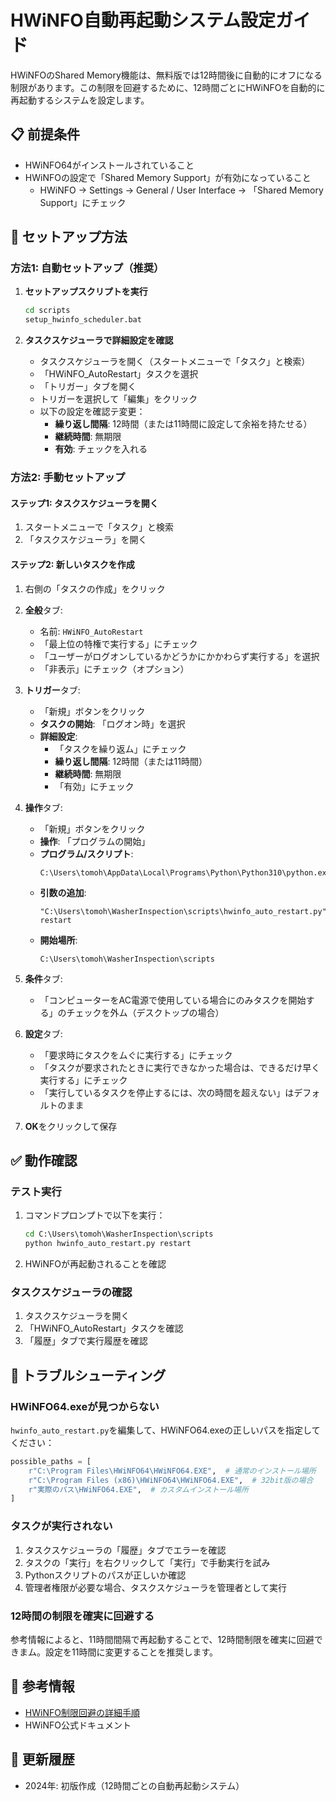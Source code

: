 # HWiNFO自動再起動システム設定ガイド

HWiNFOのShared Memory機能は、無料版では12時間後に自動的にオフになる制限があります。この制限を回避するために、12時間ごとにHWiNFOを自動的に再起動するシステムを設定します。

## 📋 前提条件

- HWiNFO64がインストールされていること
- HWiNFOの設定で「Shared Memory Support」が有効になっていること
  - HWiNFO → Settings → General / User Interface → 「Shared Memory Support」にチェック

## 🚀 セットアップ方法

### 方法1: 自動セットアップ（推奨）

1. **セットアップスクリプトを実行**
   ```cmd
   cd scripts
   setup_hwinfo_scheduler.bat
   ```

2. **タスクスケジューラで詳細設定を確認**
   - タスクスケジューラを開く（スタートメニューで「タスク」と検索）
   - 「HWiNFO_AutoRestart」タスクを選択
   - 「トリガー」タブを開く
   - トリガーを選択して「編集」をクリック
   - 以下の設定を確認テ変更：
     - **繰り返し間隔**: 12時間（または11時間に設定して余裕を持たせる）
     - **継続時間**: 無期限
     - **有効**: チェックを入れる

### 方法2: 手動セットアップ

#### ステップ1: タスクスケジューラを開く

1. スタートメニューで「タスク」と検索
2. 「タスクスケジューラ」を開く

#### ステップ2: 新しいタスクを作成

1. 右側の「タスクの作成」をクリック
2. **全般**タブ:
   - 名前: `HWiNFO_AutoRestart`
   - 「最上位の特権で実行する」にチェック
   - 「ユーザーがログオンしているかどうかにかかわらず実行する」を選択
   - 「非表示」にチェック（オプション）

3. **トリガー**タブ:
   - 「新規」ボタンをクリック
   - **タスクの開始**: 「ログオン時」を選択
   - **詳細設定**:
     - 「タスクを繰り返ム」にチェック
     - **繰り返し間隔**: 12時間（または11時間）
     - **継続時間**: 無期限
     - 「有効」にチェック

4. **操作**タブ:
   - 「新規」ボタンをクリック
   - **操作**: 「プログラムの開始」
   - **プログラム/スクリプト**: 
     ```
     C:\Users\tomoh\AppData\Local\Programs\Python\Python310\python.exe
     ```
   - **引数の追加**:
     ```
     "C:\Users\tomoh\WasherInspection\scripts\hwinfo_auto_restart.py" restart
     ```
   - **開始場所**:
     ```
     C:\Users\tomoh\WasherInspection\scripts
     ```

5. **条件**タブ:
   - 「コンピューターをAC電源で使用している場合にのみタスクを開始する」のチェックを外ム（デスクトップの場合）

6. **設定**タブ:
   - 「要求時にタスクをムぐに実行する」にチェック
   - 「タスクが要求されたときに実行できなかった場合は、できるだけ早く実行する」にチェック
   - 「実行しているタスクを停止するには、次の時間を超えない」はデフォルトのまま

7. **OK**をクリックして保存

## ✅ 動作確認

### テスト実行

1. コマンドプロンプトで以下を実行：
   ```cmd
   cd C:\Users\tomoh\WasherInspection\scripts
   python hwinfo_auto_restart.py restart
   ```

2. HWiNFOが再起動されることを確認

### タスクスケジューラの確認

1. タスクスケジューラを開く
2. 「HWiNFO_AutoRestart」タスクを確認
3. 「履歴」タブで実行履歴を確認

## 🔧 トラブルシューティング

### HWiNFO64.exeが見つからない

`hwinfo_auto_restart.py`を編集して、HWiNFO64.exeの正しいパスを指定してください：

```python
possible_paths = [
    r"C:\Program Files\HWiNFO64\HWiNFO64.EXE",  # 通常のインストール場所
    r"C:\Program Files (x86)\HWiNFO64\HWiNFO64.EXE",  # 32bit版の場合
    r"実際のパス\HWiNFO64.EXE",  # カスタムインストール場所
]
```

### タスクが実行されない

1. タスクスケジューラの「履歴」タブでエラーを確認
2. タスクの「実行」を右クリックして「実行」で手動実行を試み
3. Pythonスクリプトのパスが正しいか確認
4. 管理者権限が必要な場合、タスクスケジューラを管理者として実行

### 12時間の制限を確実に回避する

参考情報によると、11時間間隔で再起動することで、12時間制限を確実に回避できまム。設定を11時間に変更することを推奨します。

## 📝 参考情報

- [HWiNFO制限回避の詳細手順](https://diary.d-yoshi.com/%E3%80%90hwinfo%E3%80%91%E5%88%B6%E9%99%90%E5%9B%9E%E9%81%BF/)
- HWiNFO公式ドキュメント

## 🔄 更新履歴

- 2024年: 初版作成（12時間ごとの自動再起動システム）

